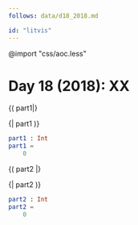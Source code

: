 ```yaml
---
follows: data/d18_2018.md

id: "litvis"
---
```


@import "css/aoc.less"

# Day 18 (2018): XX

{( part1|}

{| part1 )}

```elm {l r}
part1 : Int
part1 =
    0
```

{( part2 |}

{| part2 )}

```elm {l r}
part2 : Int
part2 =
    0
```
